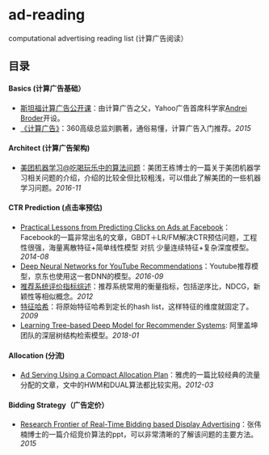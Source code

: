 # ad-reading

computational advertising reading list (计算广告阅读）

## 目录

#### Basics (计算广告基础）
- [斯坦福计算广告公开课](http://web.stanford.edu/class/msande239/)：由计算广告之父，Yahoo广告首席科学家[Andrei Broder](https://en.wikipedia.org/wiki/Andrei_Broder)开设。
- [《计算广告》](https://book.douban.com/subject/26596778/)：360高级总监刘鹏著，通俗易懂，计算广告入门推荐。*2015*

#### Architect (计算广告架构)
- [美团机器学习@吃喝玩乐中的算法问题](./architect/美团机器学习_吃喝玩乐中的算法问题.pdf)：美团王栋博士的一篇关于美团机器学习相关问题的介绍，介绍的比较全但比较粗浅，可以借此了解美团的一些机器学习问题。*2016-11*


#### CTR Prediction (点击率预估)
- [Practical Lessons from Predicting Clicks on Ads at Facebook](./ctr/Practical%20Lessons%20from%20Predicting%20Clicks%20on%20Ads%20at%20Facebook.pdf)：Facebook的一篇非常出名的文章，GBDT＋LR/FM解决CTR预估问题，工程性很强，海量离散特征+简单线性模型 对抗 少量连续特征+复杂深度模型。*2014-08*
- [Deep Neural Networks for YouTube Recommendations](./ctr/Deep%20Neural%20Networks%20for%20YouTube%20Recommendations.pdf)：Youtube推荐模型，京东也使用这一套DNN的模型。*2016-09*
- [推荐系统评价指标综述](./ctr/metrics.pdf)：推荐系统常用的衡量指标，包括逆序比，NDCG，新颖性等相似概念。*2012*
- [特征哈希](./ctr/shi09a.pdf)：将原始特征哈希到定长的hash list，这样特征的维度就固定了。*2009*
- [Learning Tree-based Deep Model for Recommender Systems](./ctr/treeDNN.pdf): 阿里盖坤团队的深层树结构检索模型。*2018-01*

#### Allocation (分流)
- [Ad Serving Using a Compact Allocation Plan](Ad%20Serving%20Using%20a%20Compact%20Allocation%20Plan.pdf)：雅虎的一篇比较经典的流量分配的文章，文中的HWM和DUAL算法都比较实用。*2012-03*

#### Bidding Strategy（广告定价）
- [Research Frontier of Real-Time Bidding based Display Advertising](./bidding/Research%20Frontier%20of%20Real-Time%20Bidding%20based%20Display%20Advertising.pdf)：张伟楠博士的一篇介绍竞价算法的ppt，可以非常清晰的了解该问题的主要方法。*2015*
